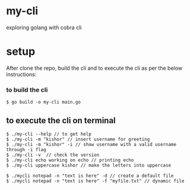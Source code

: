 # my-cli
exploring golang with cobra cli

# setup
After clone the repo, build the cli and to execute the cli as per the below instructions:

### to build the cli
```
$ go build -o my-cli main.go
```

## to execute the cli on terminal
```
$ ./my-cli --help // to get help
$ ./my-cli -m "kishor" // insert username for greeting
$ ./my-cli -m "kishor" -i // show username with a valid username through -i flag
$ ./my-cli -v  // check the version
$ ./my-cli echo working on echo // printing echo
$ ./my-cli uppercase kishor // make the letters into uppercase

$ ./mycli notepad -n "text is here" -d // create a default file
$ ./mycli notepad -n "text is here" -f "myfile.txt" // dynamic file 
```

